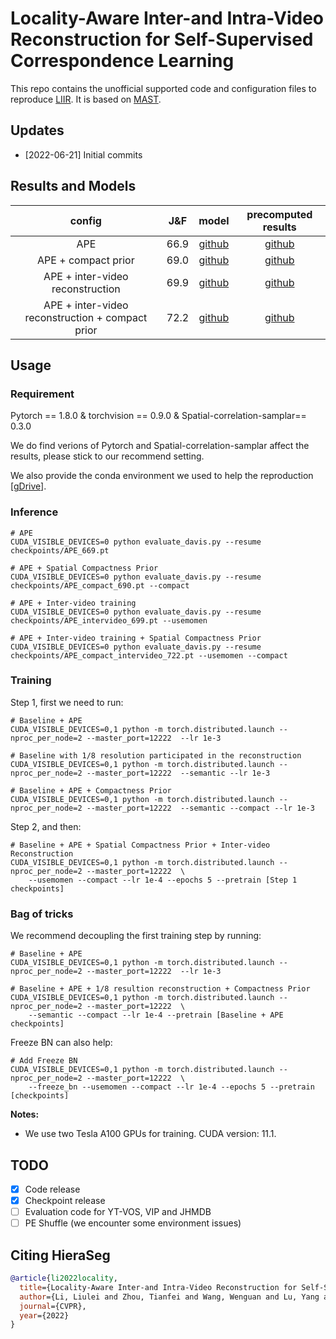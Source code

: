 # Locality-Aware Inter-and Intra-Video Reconstruction for Self-Supervised Correspondence Learning

This repo contains the unofficial supported code and configuration files to reproduce [LIIR](https://arxiv.org/abs/2203.14333). It is based on [MAST](https://github.com/zlai0/MAST).

## Updates

 - [2022-06-21] Initial commits

## Results and Models

| config | J&F | model | precomputed results |
| :---: | :---: | :---: | :---: |
| APE | 66.9 | [github](https://github.com/shasha521/LIIR_pytorch/releases/download/v1.0/APE_669.pt) | [github](https://github.com/shasha521/LIIR_pytorch/releases/download/v1.0/APE_669.zip)
| APE + compact prior | 69.0 | [github](https://github.com/shasha521/LIIR_pytorch/releases/download/v1.0/APE_compact_690.pt) | [github](https://github.com/shasha521/LIIR_pytorch/releases/download/v1.0/APE_compact_690.zip) |
| APE + inter-video reconstruction | 69.9 | [github](https://github.com/shasha521/LIIR_pytorch/releases/download/v1.0/APE_intervideo_699.pt) | [github](https://github.com/shasha521/LIIR_pytorch/releases/download/v1.0/APE_intervideo_699.zip) |
| APE + inter-video reconstruction + compact prior | 72.2 | [github](https://github.com/shasha521/LIIR_pytorch/releases/download/v1.0/APE_compact_intervideo_722.pt) | [github](https://github.com/shasha521/LIIR_pytorch/releases/download/v1.0/APE_compact_intervideo_722.zip) |

## Usage

### Requirement

Pytorch == 1.8.0 & torchvision == 0.9.0 & Spatial-correlation-samplar== 0.3.0

We do find verions of Pytorch and Spatial-correlation-samplar affect the results, please stick to our recommend setting.

We also provide the conda environment we used to help the reproduction [[gDrive]()].

### Inference
```
# APE
CUDA_VISIBLE_DEVICES=0 python evaluate_davis.py --resume checkpoints/APE_669.pt

# APE + Spatial Compactness Prior
CUDA_VISIBLE_DEVICES=0 python evaluate_davis.py --resume checkpoints/APE_compact_690.pt --compact

# APE + Inter-video training
CUDA_VISIBLE_DEVICES=0 python evaluate_davis.py --resume checkpoints/APE_intervideo_699.pt --usemomen

# APE + Inter-video training + Spatial Compactness Prior
CUDA_VISIBLE_DEVICES=0 python evaluate_davis.py --resume checkpoints/APE_compact_intervideo_722.pt --usemomen --compact
```

### Training
Step 1, first we need to run:

```
# Baseline + APE
CUDA_VISIBLE_DEVICES=0,1 python -m torch.distributed.launch --nproc_per_node=2 --master_port=12222  --lr 1e-3

# Baseline with 1/8 resolution participated in the reconstruction
CUDA_VISIBLE_DEVICES=0,1 python -m torch.distributed.launch --nproc_per_node=2 --master_port=12222  --semantic --lr 1e-3

# Baseline + APE + Compactness Prior
CUDA_VISIBLE_DEVICES=0,1 python -m torch.distributed.launch --nproc_per_node=2 --master_port=12222  --semantic --compact --lr 1e-3
```

Step 2, and then:
```
# Baseline + APE + Spatial Compactness Prior + Inter-video Reconstruction
CUDA_VISIBLE_DEVICES=0,1 python -m torch.distributed.launch --nproc_per_node=2 --master_port=12222  \
    --usemomen --compact --lr 1e-4 --epochs 5 --pretrain [Step 1 checkpoints]
```

### Bag of tricks
We recommend decoupling the first training step by running:
```
# Baseline + APE
CUDA_VISIBLE_DEVICES=0,1 python -m torch.distributed.launch --nproc_per_node=2 --master_port=12222  --lr 1e-3

# Baseline + APE + 1/8 resultion reconstruction + Compactness Prior
CUDA_VISIBLE_DEVICES=0,1 python -m torch.distributed.launch --nproc_per_node=2 --master_port=12222  \
    --semantic --compact --lr 1e-4 --pretrain [Baseline + APE checkpoints]

```

Freeze BN can also help:
```
# Add Freeze BN
CUDA_VISIBLE_DEVICES=0,1 python -m torch.distributed.launch --nproc_per_node=2 --master_port=12222  \
    --freeze_bn --usemomen --compact --lr 1e-4 --epochs 5 --pretrain [checkpoints]
```

**Notes:** 
- We use two Tesla A100 GPUs for training. CUDA version: 11.1.

## TODO
- [x] Code release
- [x] Checkpoint release
- [ ] Evaluation code for YT-VOS, VIP and JHMDB
- [ ] PE Shuffle (we encounter some environment issues)

## Citing HieraSeg
```BibTeX
@article{li2022locality,
  title={Locality-Aware Inter-and Intra-Video Reconstruction for Self-Supervised Correspondence Learning},
  author={Li, Liulei and Zhou, Tianfei and Wang, Wenguan and Lu, Yang and Li, Jianwu and Yang, Yi},
  journal={CVPR},
  year={2022}
}
```

 
